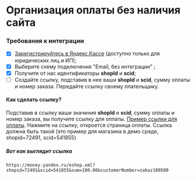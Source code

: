 Организация оплаты без наличия сайта
=====================================

### Требования к интеграции
- [x] [Зарегистрируйтесь в Яндекс.Кассе](https://money.yandex.ru/joinups/) (доступно только для юридических лиц и ИП);
- [x] Выберите схему подключения "Email, без интеграции" ;
- [x] Получите от нас идентификаторы **shopId** и **scid**;
- [ ] Создайте ссылку, подставив в нее ваши **shopId** и **scid**, сумму оплаты и номер заказа. Передайте ссылку своему плательщику.

#### Как сделать ссылку?

Подставив в ссылку ваши значения **shopId** и **scid**, сумму оплаты и номер заказа, вы получите ссылку для оплаты. [Пример ссылки для оплаты](https://demomoney.yandex.ru/eshop.xml?shopid=72491&scid=541855&sum=100.00&customerNumber=zakaz100500). Нажмите на ссылку, откроется страница оплаты. Ссылка должна быть такой (это пример для магазина в демо среде, shopid=72491, scid=541855)

##### Вот как выглядит ссылка

```
https://money.yandex.ru/eshop.xml?shopid=72491&scid=541855&sum=100.00&customerNumber=zakaz100500
```
